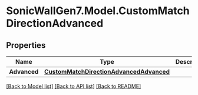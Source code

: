 # SonicWallGen7.Model.CustomMatchDirectionAdvanced

## Properties

Name | Type | Description | Notes
------------ | ------------- | ------------- | -------------
**Advanced** | [**CustomMatchDirectionAdvancedAdvanced**](CustomMatchDirectionAdvancedAdvanced.md) |  | [optional] 

[[Back to Model list]](../README.md#documentation-for-models) [[Back to API list]](../README.md#documentation-for-api-endpoints) [[Back to README]](../README.md)


